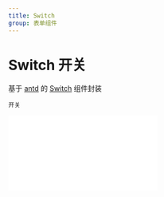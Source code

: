 ```yaml
---
title: Switch
group: 表单组件
---
```


# Switch 开关

基于 <a href="https://ant-design.antgroup.com/index-cn" target="_blank">antd</a> 的 <a href="https://ant-design.antgroup.com/components/switch-cn" target="_blank">Switch</a> 组件封装

<code src='./components/Switch.tsx'>开关</code>

<embed src="./index.md#L16-L21"></embed>
